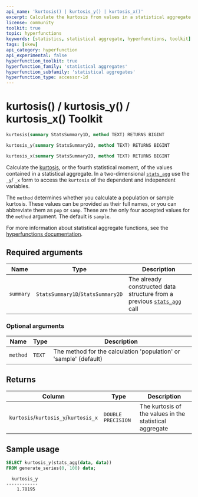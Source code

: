 ```yaml
---
api_name: 'kurtosis() | kurtosis_y() | kurtosis_x()'
excerpt: Calculate the kurtosis from values in a statistical aggregate
license: community
toolkit: true
topic: hyperfunctions
keywords: [statistics, statistical aggregate, hyperfunctions, toolkit]
tags: [skew]
api_category: hyperfunction
api_experimental: false
hyperfunction_toolkit: true
hyperfunction_family: 'statistical aggregates'
hyperfunction_subfamily: 'statistical aggregates'
hyperfunction_type: accessor-1d
---
```


# kurtosis() / kurtosis_y() / kurtosis_x() <tag type="toolkit">Toolkit</tag>

```SQL
kurtosis(summary StatsSummary1D, method TEXT) RETURNS BIGINT
```
```SQL
kurtosis_y(summary StatsSummary2D, method TEXT) RETURNS BIGINT
```
```SQL
kurtosis_x(summary StatsSummary2D, method TEXT) RETURNS BIGINT
```

Calculate the [kurtosis][kurtosis], or the fourth statistical moment, of the values contained
in a statistical aggregate. In a two-dimensional [`stats_agg`][stats-agg] use 
the `_y`/ `_x` form to access the `kurtosis` of the dependent and independent variables. 

The `method` determines whether you calculate a population or sample kurtosis. These 
values can be provided as their full names, or you can abbreviate them as `pop` or `samp`. 
These are the only four accepted values for the `method` argument. The default is `sample`.

For more information about statistical aggregate functions, see the
[hyperfunctions documentation][hyperfunctions-stats-agg].

## Required arguments

|Name|Type|Description|
|-|-|-|
|`summary`|`StatsSummary1D`/`StatsSummary2D`|The already constructed data structure from a previous [`stats_agg`][stats-agg] call|

### Optional arguments

|Name|Type|Description|
|-|-|-|
|`method`|`TEXT`|The method for the calculation 'population' or 'sample' (default)|

## Returns

|Column|Type|Description|
|-|-|-|
|`kurtosis`/`kurtosis_y`/`kurtosis_x`|`DOUBLE PRECISION`|The kurtosis of the values in the statistical aggregate|

## Sample usage

```SQL
SELECT kurtosis_y(stats_agg(data, data))
FROM generate_series(0, 100) data;
```
```output
  kurtosis_y 
------------
    1.78195
```


[hyperfunctions-stats-agg]: /timescaledb/:currentVersion:/how-to-guides/hyperfunctions/stats-aggs/
[stats-agg]: /api/:currentVersion:/hyperfunctions/stats_aggs/stats_agg/
[kurtosis]: https://en.wikipedia.org/wiki/Kurtosis

